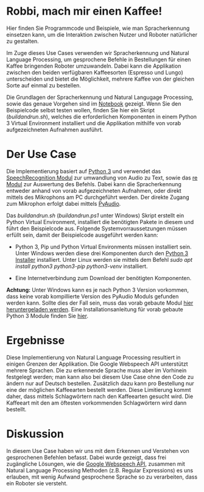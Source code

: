 # Robbi, mach mir einen Kaffee!

Hier finden Sie Programmcode und Beispiele, wie man Spracherkennung einsetzen kann, um die Interaktion zwischen Nutzer und Roboter natürlicher zu gestalten.

Im Zuge dieses Use Cases verwenden wir Spracherkennung und Natural Language Processing, um gesprochene Befehle in Bestellungen für einen Kaffee bringenden Roboter umzuwandeln. Dabei kann die Applikation zwischen den beiden verfügbaren Kaffeesorten (Espresso und Lungo) unterscheiden und bietet die Möglichkeit, mehrere Kaffee von der gleichen Sorte auf einmal zu bestellen.

Die Grundlagen der Spracherkennung und Natural Langugage Processing, sowie das genaue Vorgehen sind im [Notebook](./Notebook.ipynb) gezeigt. Wenn Sie den Beispielcode selbst testen wollen, finden Sie hier ein Skript (*buildandrun.sh*), welches die erforderlichen Komponenten in einem Python 3 Virtual Environment installiert und die Applikation mithilfe von vorab aufgezeichneten Aufnahmen ausführt.


# Der Use Case

Die Implementierung basiert auf [Python 3](https://docs.python.org/3/) und verwendet das [SpeechRecognition Modul](https://pypi.org/project/SpeechRecognition/) zur umwandlung von Audio zu Text, sowie das [re Modul](https://docs.python.org/3/library/re.html) zur Auswertung des Befehls. Dabei kann die Spracherkennung entweder anhand von vorab aufgezeichneten Aufnahmen, oder direkt mittels des Mikrophons am PC durchgeführt werden. Der direkte Zugang zum Mikrophon erfolgt dabei mittels [PyAudio](https://pypi.org/project/PyAudio/). 

Das *buildandrun.sh* (*buildandrun.ps1* unter Windows) Skript erstellt ein Python Virtual Environment, installiert die benötigten Pakete in diesem und führt den Beispielcode aus. Folgende Systemvorraussetzungen müssen erfüllt sein, damit der Beispielcode ausgeführt werden kann:

- Python 3, Pip und Python Virtual Environments müssen installiert sein. Unter Windows werden diese drei Komponenten durch den [Python 3 Installer](https://www.python.org/downloads/windows/) installiert. Unter Linux werden sie mittels dem Befehl *sudo apt install python3 python3-pip python3-venv* installiert.

- Eine Internetverbindung zum Download der benötigten Komponenten.

__Achtung:__
Unter Windows kann es je nach Python 3 Version vorkommen, dass keine vorab kompillierte Version des PyAudio Moduls gefunden werden kann. Sollte dies der Fall sein, muss das vorab gebaute Modul [hier heruntergeladen werden](https://www.lfd.uci.edu/~gohlke/pythonlibs/#pyaudio). Eine Installationsanleitung für vorab gebaute Python 3 Module finden Sie [hier](https://stackoverflow.com/a/52284344/4999991).


# Ergebnisse

Diese Implementierung von Natural Language Processing resultiert in einigen Grenzen der Applikation. Die Google Webspeech API unterstützt mehrere Sprachen. Die zu erkennende Sprache muss aber im Vorhinein festgelegt werden; man kann also bei diesem Use Case ohne den Code zu ändern nur auf Deutsch bestellen. Zusätzlich dazu kann pro Bestellung nur eine der möglichen Kaffeearten bestellt werden. Diese Limitierung kommt daher, dass mittels Schlagwörtern nach den Kaffeearten gesucht wird. Die Kaffeeart mit den am öftesten vorkommenden Schlagwörtern wird dann bestellt.


# Diskussion

In diesem Use Case haben wir uns mit dem Erkennen und Verstehen von gesprochenen Befehlen befasst. Dabei wurde gezeigt, dass frei zugängliche Lösungen, wie die [Google Webspeech API](https://cloud.google.com/speech-to-text#section-3), zusammen mit Natural Language Processing Methoden (z.B. Regular Expressions) es uns erlauben, mit wenig Aufwand gesprochene Sprache so zu verarbeiten, dass ein Roboter sie versteht.

